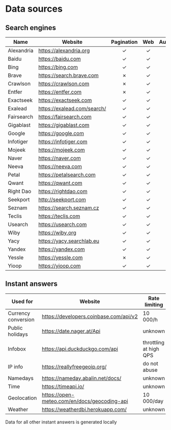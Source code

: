 # Data sources

## Search engines

Name | Website | Pagination | Web | Autocomplete
-----|---------|:----------:|:---:|:-----------:
Alexandria | https://alexandria.org | &check; | &check; | &cross;
Baidu | https://baidu.com | &check; | &check; | &cross;
Bing | https://bing.com | &check; | &check; | &check;
Brave | https://search.brave.com | &cross; | &check; | &check;
Crawlson | https://crawlson.com | &cross; | &check; | &cross;
Entfer | https://entfer.com | &cross; | &check; | &cross;
Exactseek | https://exactseek.com | &check; | &check; | &cross;
Exalead | https://exalead.com/search/ | &check; | &check; | &check;
Fairsearch | https://fairsearch.com | &check; | &check; | &check;
Gigablast | https://gigablast.com | &check; | &check; | &cross;
Google | https://google.com | &check; | &check; | &check;
Infotiger | https://infotiger.com | &check; | &check; | &cross;
Mojeek | https://mojeek.com | &check; | &check; | &cross;
Naver | https://naver.com | &check; | &check; | &check;
Neeva | https://neeva.com | &check; | &check; | &check;
Petal | https://petalsearch.com | &check; | &check; | &cross;
Qwant | https://qwant.com | &check; | &check; | &check;
Right Dao | https://rightdao.com | &check; | &check; | &cross;
Seekport | http://seekport.com | &check; | &check; | &cross;
Seznam | https://search.seznam.cz | &check; | &check; | &check;
Teclis | https://teclis.com | &check; | &check; | &cross;
Usearch | https://usearch.com | &check; | &check; | &check;
Wiby | https://wiby.org | &check; | &check; | &cross;
Yacy | https://yacy.searchlab.eu | &check; | &check; | &check;
Yandex | https://yandex.com | &check; | &check; | &check;
Yessle | https://yessle.com | &cross; | &check; | &cross;
Yioop | https://yioop.com | &check; | &check; | &cross;

## Instant answers

Used for | Website | Rate limiting
 --- | --- | ---
Currency conversion | https://developers.coinbase.com/api/v2 | 10 000/h
Public holidays | https://date.nager.at/Api | unknown
Infobox | https://api.duckduckgo.com/api | throttling at high QPS
IP info | https://reallyfreegeoip.org/ | do not abuse
Namedays | https://nameday.abalin.net/docs/ | unknown
Time | https://timeapi.io/ | unknown
Geolocation | https://open-meteo.com/en/docs/geocoding-api | 10 000/day
Weather | https://weatherdbi.herokuapp.com/ | unknown

Data for all other instant answers is generated locally
